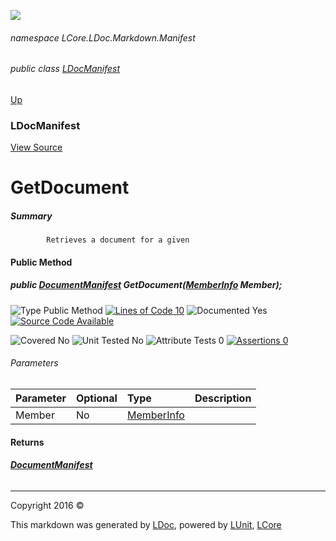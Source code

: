 ![](Content/LDoc-banner-small.png "")

###### namespace LCore.LDoc.Markdown.Manifest

###### public class [LDocManifest](docs/LDocManifest.md)
[Up](docs/LDocManifest.md)

### LDocManifest
[View Source](Markdown/Manifest/LDocManifest.cs)

# GetDocument

##### Summary

            Retrieves a document for a given 

#### Public Method

##### public <strong><a href="docs/DocumentManifest.md" alt="">DocumentManifest</a></strong> GetDocument(<a href="https://msdn.microsoft.com/en-us/library/system.reflection.memberinfo.aspx" alt="">MemberInfo</a> Member);

![Type Public Method](http://b.repl.ca/v1/Type-Public%20Method-blue.png "") [![Lines of Code 10](http://b.repl.ca/v1/Lines%20of%20Code-10-blue.png "")](Markdown/Manifest/LDocManifest.cs#L35)    ![Documented Yes](http://b.repl.ca/v1/Documented-Yes-brightgreen.png "") [![Source Code Available](http://b.repl.ca/v1/Source%20Code-Available-brightgreen.png "")](Markdown/Manifest/LDocManifest.cs#L35)

![Covered No](http://b.repl.ca/v1/Covered-No-red.png "") ![Unit Tested No](http://b.repl.ca/v1/Unit%20Tested-No-lightgrey.png "") ![Attribute Tests 0](http://b.repl.ca/v1/Attribute%20Tests-0-lightgrey.png "") [![Assertions 0](http://b.repl.ca/v1/Assertions-0-lightgrey.png "")](Markdown/Manifest/LDocManifest.cs)

###### Parameters

Parameter | Optional | Type | Description
:---  | :---  | :---  | :--- 
Member | No | [MemberInfo](https://msdn.microsoft.com/en-us/library/system.reflection.memberinfo.aspx) | 


#### Returns

###### **[DocumentManifest](docs/DocumentManifest.md)**



---

Copyright 2016 &copy; [](../README.md) [](../TableOfContents.md)

This markdown was generated by [LDoc](https://github.com/CodeSingularity/LDoc), powered by [LUnit](https://github.com/CodeSingularity/LUnit), [LCore](https://github.com/CodeSingularity/LCore)
